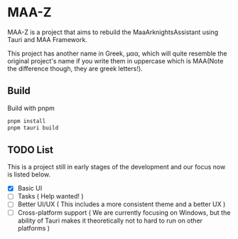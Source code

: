 # MAA-Z

MAA-Z is a project that aims to rebuild the MaaArknightsAssistant using Tauri and MAA Framework.

This project has another name in Greek, μαα, which will quite resemble the original project's name if you write them in uppercase which is ΜΑΑ(Note the difference though, they are greek letters!).

## Build

Build with pnpm

```bash
pnpm install
pnpm tauri build
```

## TODO List

This is a project still in early stages of the development and our focus now is listed below.

- [x] Basic UI
- [ ] Tasks ( Help wanted! )
- [ ] Better UI/UX ( This includes a more consistent theme and a better UX )
- [ ] Cross-platform support ( We are currently focusing on Windows, but the ability of Tauri makes it theoretically not to hard to run on other platforms )

